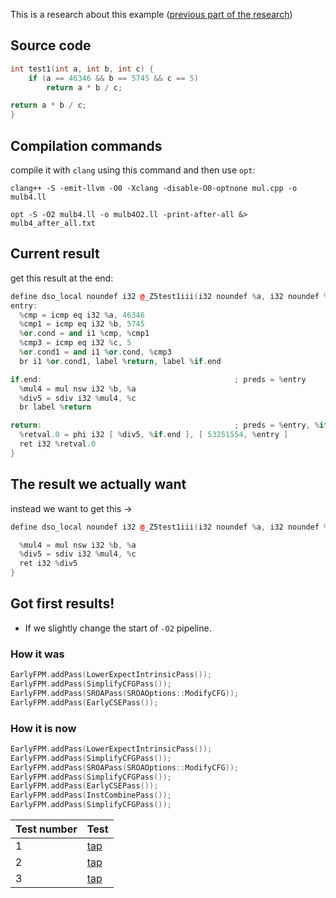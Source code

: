 This is a research about this example ([previous part of the research](./README_old.md))

## Source code
```cpp
int test1(int a, int b, int c) {
	if (a == 46346 && b == 5745 && c == 5)
		return a * b / c;

return a * b / c;
}
```
## Compilation commands

compile it with `clang` using this command and then use `opt`:
```
clang++ -S -emit-llvm -O0 -Xclang -disable-O0-optnone mul.cpp -o mulb4.ll
```

```
opt -S -O2 mulb4.ll -o mulb4O2.ll -print-after-all &> mulb4_after_all.txt
```

## Current result

get this result at the end:
```cpp
define dso_local noundef i32 @_Z5test1iii(i32 noundef %a, i32 noundef %b, i32 noundef %c) local_unnamed_addr #0 {
entry:
  %cmp = icmp eq i32 %a, 46346
  %cmp1 = icmp eq i32 %b, 5745
  %or.cond = and i1 %cmp, %cmp1
  %cmp3 = icmp eq i32 %c, 5
  %or.cond1 = and i1 %or.cond, %cmp3
  br i1 %or.cond1, label %return, label %if.end

if.end:                                           ; preds = %entry
  %mul4 = mul nsw i32 %b, %a
  %div5 = sdiv i32 %mul4, %c
  br label %return

return:                                           ; preds = %entry, %if.end
  %retval.0 = phi i32 [ %div5, %if.end ], [ 53251554, %entry ]
  ret i32 %retval.0
}

```
## The result we actually want

instead we want to get this ->
```cpp
define dso_local noundef i32 @_Z5test1iii(i32 noundef %a, i32 noundef %b, i32 noundef %c) local_unnamed_addr #0 {

  %mul4 = mul nsw i32 %b, %a
  %div5 = sdiv i32 %mul4, %c
  ret i32 %div5
}

```

## Got first results!
- If we slightly change the start of `-O2` pipeline.

### How it was 
```cpp
EarlyFPM.addPass(LowerExpectIntrinsicPass());
EarlyFPM.addPass(SimplifyCFGPass());
EarlyFPM.addPass(SROAPass(SROAOptions::ModifyCFG));
EarlyFPM.addPass(EarlyCSEPass());
```

### How it is now
```cpp
EarlyFPM.addPass(LowerExpectIntrinsicPass());
EarlyFPM.addPass(SimplifyCFGPass());
EarlyFPM.addPass(SROAPass(SROAOptions::ModifyCFG));
EarlyFPM.addPass(SimplifyCFGPass());
EarlyFPM.addPass(EarlyCSEPass());
EarlyFPM.addPass(InstCombinePass());
EarlyFPM.addPass(SimplifyCFGPass());
```

| Test number | Test            |
| ----------- | --------------- |
| 1           | [tap](./Тест%201.md)
| 2           | [tap](./Тест%202.md) |
| 3           | [tap](./Тест%203.md) |                                
